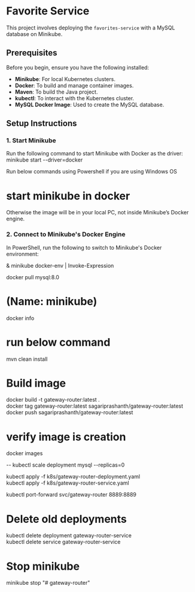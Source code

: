 # Favorite Service

This project involves deploying the `favorites-service` with a MySQL database on Minikube.

## Prerequisites

Before you begin, ensure you have the following installed:

- **Minikube**: For local Kubernetes clusters.
- **Docker**: To build and manage container images.
- **Maven**: To build the Java project.
- **kubectl**: To interact with the Kubernetes cluster.
- **MySQL Docker Image**: Used to create the MySQL database.

## Setup Instructions

### 1. Start Minikube

Run the following command to start Minikube with Docker as the driver:  <br />
minikube start --driver=docker  <br />

Run below commands using Powershell if  you are using Windows OS
# start minikube in docker
Otherwise the image will be in your local PC, not inside Minikube’s Docker engine.
 
### 2. Connect to Minikube's Docker Engine
In PowerShell, run the following to switch to Minikube's Docker environment:

& minikube docker-env | Invoke-Expression


docker pull mysql:8.0

# (Name: minikube)
docker info  

# run below command 
mvn clean install  

# Build image 
docker build -t gateway-router:latest .  <br />
docker tag gateway-router:latest sagariprashanth/gateway-router:latest <br />
docker push sagariprashanth/gateway-router:latest <br />


# verify image is creation
docker images <br />


-- kubectl scale deployment mysql --replicas=0

kubectl apply -f k8s/gateway-router-deployment.yaml <br />
kubectl apply -f k8s/gateway-router-service.yaml <br />


kubectl port-forward svc/gateway-router 8889:8889 <br />



# Delete old deployments 
kubectl delete deployment gateway-router-service <br />
kubectl delete service gateway-router-service <br />

# Stop minikube
minikube stop
"# gateway-router" 
